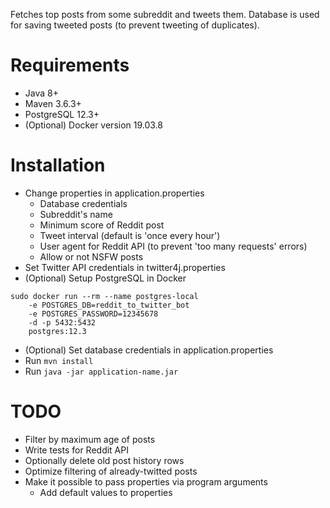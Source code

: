 Fetches top posts from some subreddit and tweets them. Database is used for saving tweeted posts (to prevent tweeting of duplicates).

# Requirements
* Java 8+
* Maven 3.6.3+
* PostgreSQL 12.3+
* (Optional) Docker version 19.03.8

# Installation
* Change properties in application.properties
    * Database credentials
    * Subreddit's name
    * Minimum score of Reddit post
    * Tweet interval (default is 'once every hour')
    * User agent for Reddit API (to prevent 'too many requests' errors)
    * Allow or not NSFW posts
* Set Twitter API credentials in twitter4j.properties
* (Optional) Setup PostgreSQL in Docker
```shell script
sudo docker run --rm --name postgres-local
    -e POSTGRES_DB=reddit_to_twitter_bot
    -e POSTGRES_PASSWORD=12345678
    -d -p 5432:5432
    postgres:12.3
```
* (Optional) Set database credentials in application.properties
* Run ```mvn install```
* Run ```java -jar application-name.jar```

# TODO
* Filter by maximum age of posts 
* Write tests for Reddit API
* Optionally delete old post history rows
* Optimize filtering of already-twitted posts
* Make it possible to pass properties via program arguments
    * Add default values to properties